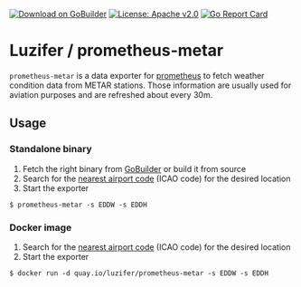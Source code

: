 [![Download on GoBuilder](http://badge.luzifer.io/v1/badge?title=Download%20on&text=GoBuilder)](https://gobuilder.me/github.com/Luzifer/prometheus-metar)
[![License: Apache v2.0](https://badge.luzifer.io/v1/badge?color=5d79b5&title=license&text=Apache+v2.0)](http://www.apache.org/licenses/LICENSE-2.0)
[![Go Report Card](https://goreportcard.com/badge/github.com/Luzifer/prometheus-metar)](https://goreportcard.com/report/github.com/Luzifer/prometheus-metar)

# Luzifer / prometheus-metar

`prometheus-metar` is a data exporter for [prometheus](https://prometheus.io/) to fetch weather condition data from METAR stations. Those information are usually used for aviation purposes and are refreshed about every 30m.

## Usage

### Standalone binary

1. Fetch the right binary from [GoBuilder](https://gobuilder.me/github.com/Luzifer/prometheus-metar) or build it from source
2. Search for the [nearest airport code](https://www.world-airport-codes.com/) (ICAO code) for the desired location
3. Start the exporter  
```
$ prometheus-metar -s EDDW -s EDDH
```

### Docker image

1. Search for the [nearest airport code](https://www.world-airport-codes.com/) (ICAO code) for the desired location
2. Start the exporter  
```
$ docker run -d quay.io/luzifer/prometheus-metar -s EDDW -s EDDH
```
